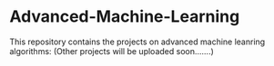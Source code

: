 # Advanced-Machine-Learning
This repository contains the projects on advanced machine leanring algorithms:
(Other projects  will be uploaded soon.......)


